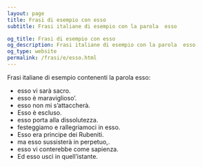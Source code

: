 ```yaml
---
layout: page
title: Frasi di esempio con esso 
subtitle: Frasi italiane di esempio con la parola  esso

og_title: Frasi di esempio con esso 
og_description: Frasi italiane di esempio con la parola  esso
og_type: website
permalink: /frasi/e/esso.html
---
```


Frasi italiane di esempio contenenti la parola esso:


- esso vi sarà sacro.
- esso è maraviglioso’.
- esso non mi s’attaccherà.
- Esso è escluso.
- esso porta alla dissolutezza.
- festeggiamo e rallegriamoci in esso.
- Esso era principe dei Rubeniti.
- ma esso sussisterà in perpetuo,.
- esso vi conterebbe come sapienza.
- Ed esso uscì in quell’istante.
